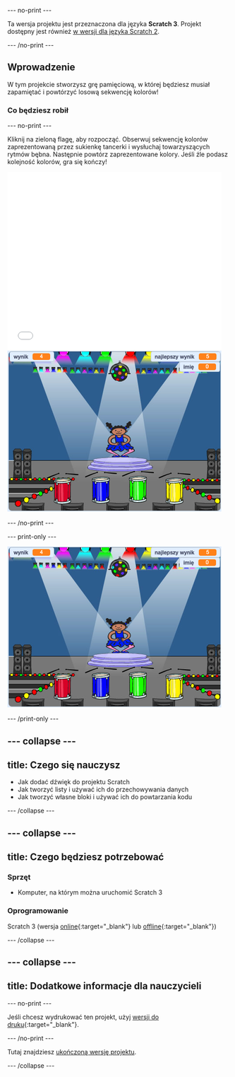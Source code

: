\--- no-print \---

Ta wersja projektu jest przeznaczona dla języka **Scratch 3**. Projekt dostępny jest również [w wersji dla języka Scratch 2](https://projects.raspberrypi.org/en/projects/memory-scratch2).

\--- /no-print \---

## Wprowadzenie

W tym projekcie stworzysz grę pamięciową, w której będziesz musiał zapamiętać i powtórzyć losową sekwencję kolorów!

### Co będziesz robił

\--- no-print \---

Kliknij na zieloną flagę, aby rozpocząć. Obserwuj sekwencję kolorów zaprezentowaną przez sukienkę tancerki i wysłuchaj towarzyszących rytmów bębna. Następnie powtórz zaprezentowane kolory. Jeśli źle podasz kolejność kolorów, gra się kończy!

<div class="scratch-preview">
  <iframe allowtransparency="true" width="485" height="402" src="//scratch.mit.edu/projects/embed/284452634/?autostart=false" frameborder="0" allowfullscreen scrolling="no" mark="crwd-mark"></iframe> <img src="images/screenshot.png" />
</div>

\--- /no-print \---

\--- print-only \---

![zrzut ekranu zakończonej gry](images/screenshot.png)

\--- /print-only \---

## \--- collapse \---

## title: Czego się nauczysz

+ Jak dodać dźwięk do projektu Scratch
+ Jak tworzyć listy i używać ich do przechowywania danych
+ Jak tworzyć własne bloki i używać ich do powtarzania kodu

\--- /collapse \---

## \--- collapse \---

## title: Czego będziesz potrzebować

### Sprzęt

+ Komputer, na którym można uruchomić Scratch 3

### Oprogramowanie

Scratch 3 (wersja [online](https://rpf.io/scratchon){:target="_blank"} lub [offline](https://rpf.io/scratchoff){:target="_blank"})

\--- /collapse \---

## \--- collapse \---

## title: Dodatkowe informacje dla nauczycieli

\--- no-print \---

Jeśli chcesz wydrukować ten projekt, użyj [wersji do druku](https://projects.raspberrypi.org/en/projects/memory/print){:target="_blank"}.

\--- /no-print \---

Tutaj znajdziesz [ukończoną wersję projektu](http://rpf.io/p/en/memory-get).

\--- /collapse \---